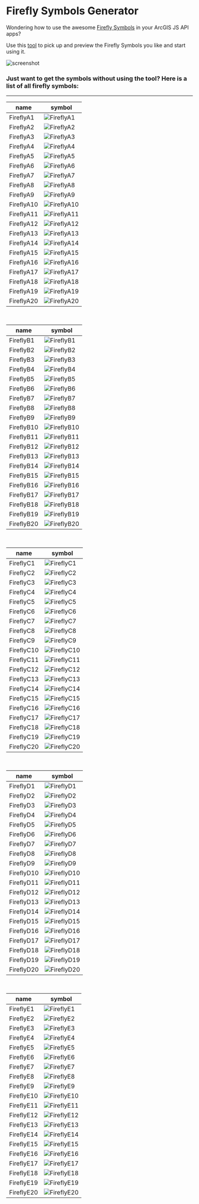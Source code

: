 # Firefly Symbols Generator

Wondering how to use the awesome [Firefly Symbols](https://www.esri.com/arcgis-blog/products/arcgis-living-atlas/mapping/whats-new-in-arcgis-online-firefly/) in your ArcGIS JS API apps?

Use this [tool](http://vannizhang.github.io/firefly-symbols-generator/dist) to pick up and preview the Firefly Symbols you like and start using it.

![screenshot](./src/static/screenshot.png)

### Just want to get the symbols without using the tool? Here is a list of all firefly symbols:
---

| name | symbol
|---|---|
|FireflyA1|![FireflyA1](./src/static/Firefly_PointSymbols/FireflyA1.png)|
|FireflyA2|![FireflyA2](./src/static/Firefly_PointSymbols/FireflyA2.png)|
|FireflyA3|![FireflyA3](./src/static/Firefly_PointSymbols/FireflyA3.png)|
|FireflyA4|![FireflyA4](./src/static/Firefly_PointSymbols/FireflyA4.png)|
|FireflyA5|![FireflyA5](./src/static/Firefly_PointSymbols/FireflyA5.png)|
|FireflyA6|![FireflyA6](./src/static/Firefly_PointSymbols/FireflyA6.png)|
|FireflyA7|![FireflyA7](./src/static/Firefly_PointSymbols/FireflyA7.png)|
|FireflyA8|![FireflyA8](./src/static/Firefly_PointSymbols/FireflyA8.png)|
|FireflyA9|![FireflyA9](./src/static/Firefly_PointSymbols/FireflyA9.png)|
|FireflyA10|![FireflyA10](./src/static/Firefly_PointSymbols/FireflyA10.png)|
|FireflyA11|![FireflyA11](./src/static/Firefly_PointSymbols/FireflyA11.png)|
|FireflyA12|![FireflyA12](./src/static/Firefly_PointSymbols/FireflyA12.png)|
|FireflyA13|![FireflyA13](./src/static/Firefly_PointSymbols/FireflyA13.png)|
|FireflyA14|![FireflyA14](./src/static/Firefly_PointSymbols/FireflyA14.png)|
|FireflyA15|![FireflyA15](./src/static/Firefly_PointSymbols/FireflyA15.png)|
|FireflyA16|![FireflyA16](./src/static/Firefly_PointSymbols/FireflyA16.png)|
|FireflyA17|![FireflyA17](./src/static/Firefly_PointSymbols/FireflyA17.png)|
|FireflyA18|![FireflyA18](./src/static/Firefly_PointSymbols/FireflyA18.png)|
|FireflyA19|![FireflyA19](./src/static/Firefly_PointSymbols/FireflyA19.png)|
|FireflyA20|![FireflyA20](./src/static/Firefly_PointSymbols/FireflyA20.png)|
<br>

| name | symbol
|---|---|
|FireflyB1|![FireflyB1](./src/static/Firefly_PointSymbols/FireflyB1.png)|
|FireflyB2|![FireflyB2](./src/static/Firefly_PointSymbols/FireflyB2.png)|
|FireflyB3|![FireflyB3](./src/static/Firefly_PointSymbols/FireflyB3.png)|
|FireflyB4|![FireflyB4](./src/static/Firefly_PointSymbols/FireflyB4.png)|
|FireflyB5|![FireflyB5](./src/static/Firefly_PointSymbols/FireflyB5.png)|
|FireflyB6|![FireflyB6](./src/static/Firefly_PointSymbols/FireflyB6.png)|
|FireflyB7|![FireflyB7](./src/static/Firefly_PointSymbols/FireflyB7.png)|
|FireflyB8|![FireflyB8](./src/static/Firefly_PointSymbols/FireflyB8.png)|
|FireflyB9|![FireflyB9](./src/static/Firefly_PointSymbols/FireflyB9.png)|
|FireflyB10|![FireflyB10](./src/static/Firefly_PointSymbols/FireflyB10.png)|
|FireflyB11|![FireflyB11](./src/static/Firefly_PointSymbols/FireflyB11.png)|
|FireflyB12|![FireflyB12](./src/static/Firefly_PointSymbols/FireflyB12.png)|
|FireflyB13|![FireflyB13](./src/static/Firefly_PointSymbols/FireflyB13.png)|
|FireflyB14|![FireflyB14](./src/static/Firefly_PointSymbols/FireflyB14.png)|
|FireflyB15|![FireflyB15](./src/static/Firefly_PointSymbols/FireflyB15.png)|
|FireflyB16|![FireflyB16](./src/static/Firefly_PointSymbols/FireflyB16.png)|
|FireflyB17|![FireflyB17](./src/static/Firefly_PointSymbols/FireflyB17.png)|
|FireflyB18|![FireflyB18](./src/static/Firefly_PointSymbols/FireflyB18.png)|
|FireflyB19|![FireflyB19](./src/static/Firefly_PointSymbols/FireflyB19.png)|
|FireflyB20|![FireflyB20](./src/static/Firefly_PointSymbols/FireflyB20.png)|
<br>

| name | symbol
|---|---|
|FireflyC1|![FireflyC1](./src/static/Firefly_PointSymbols/FireflyC1.png)|
|FireflyC2|![FireflyC2](./src/static/Firefly_PointSymbols/FireflyC2.png)|
|FireflyC3|![FireflyC3](./src/static/Firefly_PointSymbols/FireflyC3.png)|
|FireflyC4|![FireflyC4](./src/static/Firefly_PointSymbols/FireflyC4.png)|
|FireflyC5|![FireflyC5](./src/static/Firefly_PointSymbols/FireflyC5.png)|
|FireflyC6|![FireflyC6](./src/static/Firefly_PointSymbols/FireflyC6.png)|
|FireflyC7|![FireflyC7](./src/static/Firefly_PointSymbols/FireflyC7.png)|
|FireflyC8|![FireflyC8](./src/static/Firefly_PointSymbols/FireflyC8.png)|
|FireflyC9|![FireflyC9](./src/static/Firefly_PointSymbols/FireflyC9.png)|
|FireflyC10|![FireflyC10](./src/static/Firefly_PointSymbols/FireflyC10.png)|
|FireflyC11|![FireflyC11](./src/static/Firefly_PointSymbols/FireflyC11.png)|
|FireflyC12|![FireflyC12](./src/static/Firefly_PointSymbols/FireflyC12.png)|
|FireflyC13|![FireflyC13](./src/static/Firefly_PointSymbols/FireflyC13.png)|
|FireflyC14|![FireflyC14](./src/static/Firefly_PointSymbols/FireflyC14.png)|
|FireflyC15|![FireflyC15](./src/static/Firefly_PointSymbols/FireflyC15.png)|
|FireflyC16|![FireflyC16](./src/static/Firefly_PointSymbols/FireflyC16.png)|
|FireflyC17|![FireflyC17](./src/static/Firefly_PointSymbols/FireflyC17.png)|
|FireflyC18|![FireflyC18](./src/static/Firefly_PointSymbols/FireflyC18.png)|
|FireflyC19|![FireflyC19](./src/static/Firefly_PointSymbols/FireflyC19.png)|
|FireflyC20|![FireflyC20](./src/static/Firefly_PointSymbols/FireflyC20.png)|
<br>

| name | symbol
|---|---|
|FireflyD1|![FireflyD1](./src/static/Firefly_PointSymbols/FireflyD1.png)|
|FireflyD2|![FireflyD2](./src/static/Firefly_PointSymbols/FireflyD2.png)|
|FireflyD3|![FireflyD3](./src/static/Firefly_PointSymbols/FireflyD3.png)|
|FireflyD4|![FireflyD4](./src/static/Firefly_PointSymbols/FireflyD4.png)|
|FireflyD5|![FireflyD5](./src/static/Firefly_PointSymbols/FireflyD5.png)|
|FireflyD6|![FireflyD6](./src/static/Firefly_PointSymbols/FireflyD6.png)|
|FireflyD7|![FireflyD7](./src/static/Firefly_PointSymbols/FireflyD7.png)|
|FireflyD8|![FireflyD8](./src/static/Firefly_PointSymbols/FireflyD8.png)|
|FireflyD9|![FireflyD9](./src/static/Firefly_PointSymbols/FireflyD9.png)|
|FireflyD10|![FireflyD10](./src/static/Firefly_PointSymbols/FireflyD10.png)|
|FireflyD11|![FireflyD11](./src/static/Firefly_PointSymbols/FireflyD11.png)|
|FireflyD12|![FireflyD12](./src/static/Firefly_PointSymbols/FireflyD12.png)|
|FireflyD13|![FireflyD13](./src/static/Firefly_PointSymbols/FireflyD13.png)|
|FireflyD14|![FireflyD14](./src/static/Firefly_PointSymbols/FireflyD14.png)|
|FireflyD15|![FireflyD15](./src/static/Firefly_PointSymbols/FireflyD15.png)|
|FireflyD16|![FireflyD16](./src/static/Firefly_PointSymbols/FireflyD16.png)|
|FireflyD17|![FireflyD17](./src/static/Firefly_PointSymbols/FireflyD17.png)|
|FireflyD18|![FireflyD18](./src/static/Firefly_PointSymbols/FireflyD18.png)|
|FireflyD19|![FireflyD19](./src/static/Firefly_PointSymbols/FireflyD19.png)|
|FireflyD20|![FireflyD20](./src/static/Firefly_PointSymbols/FireflyD20.png)|
<br>

| name | symbol
|---|---|
|FireflyE1|![FireflyE1](./src/static/Firefly_PointSymbols/FireflyE1.png)|
|FireflyE2|![FireflyE2](./src/static/Firefly_PointSymbols/FireflyE2.png)|
|FireflyE3|![FireflyE3](./src/static/Firefly_PointSymbols/FireflyE3.png)|
|FireflyE4|![FireflyE4](./src/static/Firefly_PointSymbols/FireflyE4.png)|
|FireflyE5|![FireflyE5](./src/static/Firefly_PointSymbols/FireflyE5.png)|
|FireflyE6|![FireflyE6](./src/static/Firefly_PointSymbols/FireflyE6.png)|
|FireflyE7|![FireflyE7](./src/static/Firefly_PointSymbols/FireflyE7.png)|
|FireflyE8|![FireflyE8](./src/static/Firefly_PointSymbols/FireflyE8.png)|
|FireflyE9|![FireflyE9](./src/static/Firefly_PointSymbols/FireflyE9.png)|
|FireflyE10|![FireflyE10](./src/static/Firefly_PointSymbols/FireflyE10.png)|
|FireflyE11|![FireflyE11](./src/static/Firefly_PointSymbols/FireflyE11.png)|
|FireflyE12|![FireflyE12](./src/static/Firefly_PointSymbols/FireflyE12.png)|
|FireflyE13|![FireflyE13](./src/static/Firefly_PointSymbols/FireflyE13.png)|
|FireflyE14|![FireflyE14](./src/static/Firefly_PointSymbols/FireflyE14.png)|
|FireflyE15|![FireflyE15](./src/static/Firefly_PointSymbols/FireflyE15.png)|
|FireflyE16|![FireflyE16](./src/static/Firefly_PointSymbols/FireflyE16.png)|
|FireflyE17|![FireflyE17](./src/static/Firefly_PointSymbols/FireflyE17.png)|
|FireflyE18|![FireflyE18](./src/static/Firefly_PointSymbols/FireflyE18.png)|
|FireflyE19|![FireflyE19](./src/static/Firefly_PointSymbols/FireflyE19.png)|
|FireflyE20|![FireflyE20](./src/static/Firefly_PointSymbols/FireflyE20.png)|